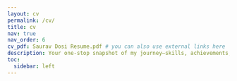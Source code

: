 ```yaml
---
layout: cv
permalink: /cv/
title: cv
nav: true
nav_order: 6
cv_pdf: Saurav Dosi Resume.pdf # you can also use external links here
description: Your one-stop snapshot of my journey—skills, achievements, and everything I bring to the table. 📝📈
toc:
  sidebar: left
---
```

